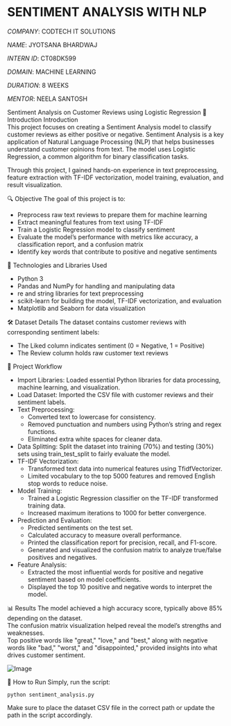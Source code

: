# SENTIMENT ANALYSIS WITH NLP

*COMPANY*: CODTECH IT SOLUTIONS

*NAME*: JYOTSANA BHARDWAJ

*INTERN ID*: CT08DK599

*DOMAIN*: MACHINE LEARNING

*DURATION*: 8 WEEKS

*MENTOR*: NEELA SANTOSH

Sentiment Analysis on Customer Reviews using Logistic Regression
📖 Introduction
Introduction  
This project focuses on creating a Sentiment Analysis model to classify customer reviews as either positive or negative. Sentiment Analysis is a key application of Natural Language Processing (NLP) that helps businesses understand customer opinions from text. The model uses Logistic Regression, a common algorithm for binary classification tasks.  

Through this project, I gained hands-on experience in text preprocessing, feature extraction with TF-IDF vectorization, model training, evaluation, and result visualization. 

🔍 Objective
The goal of this project is to:  

- Preprocess raw text reviews to prepare them for machine learning  
- Extract meaningful features from text using TF-IDF  
- Train a Logistic Regression model to classify sentiment  
- Evaluate the model’s performance with metrics like accuracy, a classification report, and a confusion matrix  
- Identify key words that contribute to positive and negative sentiments

🧰 Technologies and Libraries Used
- Python 3  
- Pandas and NumPy for handling and manipulating data  
- re and string libraries for text preprocessing  
- scikit-learn for building the model, TF-IDF vectorization, and evaluation  
- Matplotlib and Seaborn for data visualization

🛠 Dataset Details
The dataset contains customer reviews with corresponding sentiment labels:  
- The Liked column indicates sentiment (0 = Negative, 1 = Positive)  
- The Review column holds raw customer text reviews

🔧 Project Workflow
- Import Libraries: Loaded essential Python libraries for data processing, machine learning, and visualization.  
- Load Dataset: Imported the CSV file with customer reviews and their sentiment labels.  
- Text Preprocessing:  
  - Converted text to lowercase for consistency.  
  - Removed punctuation and numbers using Python’s string and regex functions.  
  - Eliminated extra white spaces for cleaner data.  
- Data Splitting: Split the dataset into training (70%) and testing (30%) sets using train_test_split to fairly evaluate the model.  
- TF-IDF Vectorization:  
  - Transformed text data into numerical features using TfidfVectorizer.  
  - Limited vocabulary to the top 5000 features and removed English stop words to reduce noise.  
- Model Training:  
  - Trained a Logistic Regression classifier on the TF-IDF transformed training data.  
  - Increased maximum iterations to 1000 for better convergence.  
- Prediction and Evaluation:  
  - Predicted sentiments on the test set.  
  - Calculated accuracy to measure overall performance.  
  - Printed the classification report for precision, recall, and F1-score.  
  - Generated and visualized the confusion matrix to analyze true/false positives and negatives.  
- Feature Analysis:  
  - Extracted the most influential words for positive and negative sentiment based on model coefficients.  
  - Displayed the top 10 positive and negative words to interpret the model. 

📊 Results
The model achieved a high accuracy score, typically above 85% depending on the dataset.  
The confusion matrix visualization helped reveal the model’s strengths and weaknesses.  
Top positive words like "great," "love," and "best," along with negative words like "bad," "worst," and "disappointed," provided insights into what drives customer sentiment.

![Image](https://github.com/user-attachments/assets/564fa885-d1df-4e55-8c56-83d7180392eb)

🚀 How to Run
Simply, run the script:
<pre><code>python sentiment_analysis.py</code></pre>
Make sure to place the dataset CSV file in the correct path or update the path in the script accordingly.
